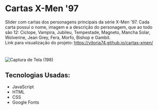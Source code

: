 # Cartas X-Men '97
 Slider com cartas dos personagens principais da série X-Men '97. Cada carta possui o nome, imagem e a descrição do personagem, que ao todo são 12: Ciclope, Vampira, Jubileu, Tempestade, Magneto, Mancha Solar, Wolverine, Jean Grey, Fera, Morfo, Bishop e Gambit.
 <br/>
 Link para visualização do projeto: https://vitoria74.github.io/cartas-xmen/
 #
 ![Captura de Tela (198)](https://github.com/vitoria74/cartas-xmen/assets/105817834/b5cd1098-e752-4e83-a169-b8173c9e4743)


 ## Tecnologias Usadas:
 - JavaScript
 - HTML
 - CSS
 - Google Fonts
